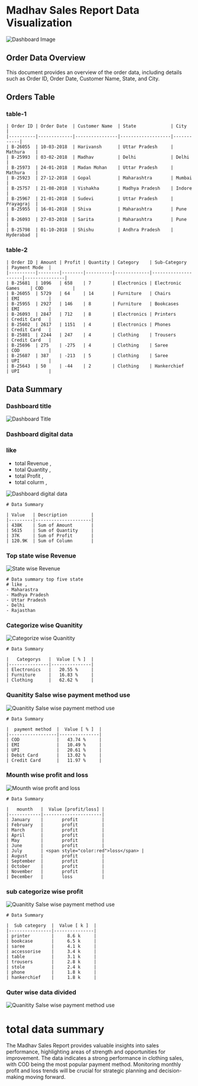 # Madhav Sales Report Data Visualization

![Dashboard Image](dashboard.png)




## Order Data Overview

This document provides an overview of the order data, including details such as Order ID, Order Date, Customer Name, State, and City.

## Orders Table

### table-1
```
| Order ID | Order Date  | Customer Name  | State             | City       |
|----------|-------------|----------------|-------------------|------------|
| B-26055  | 10-03-2018  | Harivansh      | Uttar Pradesh     | Mathura    |
| B-25993  | 03-02-2018  | Madhav         | Delhi             | Delhi      |
| B-25973  | 24-01-2018  | Madan Mohan    | Uttar Pradesh     | Mathura    |
| B-25923  | 27-12-2018  | Gopal          | Maharashtra       | Mumbai     |
| B-25757  | 21-08-2018  | Vishakha       | Madhya Pradesh    | Indore     |
| B-25967  | 21-01-2018  | Sudevi         | Uttar Pradesh     | Prayagraj  |
| B-25955  | 16-01-2018  | Shiva          | Maharashtra       | Pune       |
| B-26093  | 27-03-2018  | Sarita         | Maharashtra       | Pune       |
| B-25798  | 01-10-2018  | Shishu         | Andhra Pradesh    | Hyderabad  |
```

### table-2
```
| Order ID | Amount | Profit | Quantity | Category    | Sub-Category        | Payment Mode  |
|----------|--------|--------|----------|-------------|---------------------|---------------|
| B-25681  | 1096   | 658    | 7        | Electronics | Electronic Games    | COD           |
| B-26055  | 5729   | 64     | 14       | Furniture   | Chairs              | EMI           |
| B-25955  | 2927   | 146    | 8        | Furniture   | Bookcases           | EMI           |
| B-26093  | 2847   | 712    | 8        | Electronics | Printers            | Credit Card   |
| B-25602  | 2617   | 1151   | 4        | Electronics | Phones              | Credit Card   |
| B-25881  | 2244   | 247    | 4        | Clothing    | Trousers            | Credit Card   |
| B-25696  | 275    | -275   | 4        | Clothing    | Saree               | COD           |
| B-25687  | 387    | -213   | 5        | Clothing    | Saree               | UPI           |
| B-25643  | 50     | -44    | 2        | Clothing    | Hankerchief         | UPI           |
```

## Data Summary

### Dashboard title

![Dashboard Title](image/header.png)


### Dashboard digital data 
### like
- total Revenue ,
- total Quantity ,
- total Profit ,
- total colurm ,

![Dashboard digital data](image/data.png)

```
# Data Summary

| Value   | Description         |
|---------|---------------------|
| 438K    | Sum of Amount       |
| 5615    | Sum of Quantity     |
| 37K     | Sum of Profit       |
| 120.9K  | Sum of Column       |
```

### Top state wise Revenue 

![State wise Revenue](image/state_wise_revenu.png)

```
# Data summary top five state
# like ,
- Maharastra
- Madhya Pradesh
- Uttar Pradesh
- Delhi
- Rajasthan

```
### Categorize wise Quanitity 

![Categorize wise Quanitity](image/categorize_wise_quntity.png)

```
# Data Summary

|   Categorys   |  Value [ % ]  |
|---------------|---------------|
| Electronics   |   20.55 %     |
| Furniture     |   16.83 %     |
| Clothing      |   62.62 %     |

```

### Quanitity Salse wise payment method use

![Quanitity Salse wise payment method use](image/payment_method.png)

```
# Data Summary

|  payment method  |  Value [ % ]  |
|------------------|---------------|
| COD              |   43.74 %     |
| EMI              |   10.49 %     |
| UPI              |   20.61 %     |
| Debit Card       |   13.02 %     |
| Credit Card      |   11.97 %     |

```

### Mounth wise profit and loss 

![Mounth wise profit and loss](image/mounth_wise_profit_loss.png)

```
# Data Summary

|   mounth   |  Value [profit/loss] |
|------------|----------------------|
| January    |       profit         |
| February   |       profit         |
| March      |       profit         |
| April      |       profit         |
| May        |       profit         |
| June       |       profit         |
| July       | <span style="color:red">loss</span> |
| August     |       profit         |
| September  |       profit         |
| October    |       profit         |
| November   |       profit         |
| December   |       loss           |  

```
### sub categorize wise profit 

![Quanitity Salse wise payment method use](image/categorize_wise_profit.png)

```
# Data Summary

|  Sub category  |  Value [ k ]  |
|----------------|---------------|
| printer        |     8.6 k     |
| bookcase       |     6.5 k     |
| saree          |     4.1 k     |
| accessorise    |     3.4 k     |
| table          |     3.1 k     |
| trousers       |     2.8 k     |
| stole          |     2.4 k     |
| phone          |     1.8 k     |
| hankerchief    |     1.8 k     |

```

### Quter wise data divided

![Quanitity Salse wise payment method use](image/quter_wise_divided.png)


# total data summary

The Madhav Sales Report provides valuable insights into sales performance, highlighting areas of strength and opportunities for improvement. The data indicates a strong performance in clothing sales, with COD being the most popular payment method. Monitoring monthly profit and loss trends will be crucial for strategic planning and decision-making moving forward.









